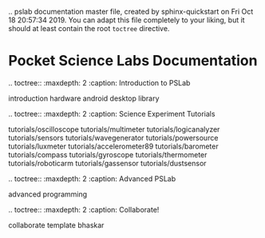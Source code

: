 .. pslab documentation master file, created by
   sphinx-quickstart on Fri Oct 18 20:57:34 2019.
   You can adapt this file completely to your liking, but it should at least
   contain the root `toctree` directive.
  
Pocket Science Labs Documentation
=================================

.. toctree::
   :maxdepth: 2
   :caption: Introduction to PSLab

   introduction
   hardware
   android
   desktop
   library

.. toctree::
   :maxdepth: 2
   :caption: Science Experiment Tutorials

   tutorials/oscilloscope
   tutorials/multimeter
   tutorials/logicanalyzer
   tutorials/sensors
   tutorials/wavegenerator
   tutorials/powersource
   tutorials/luxmeter
   tutorials/accelerometer89
   tutorials/barometer
   tutorials/compass
   tutorials/gyroscope
   tutorials/thermometer
   tutorials/roboticarm
   tutorials/gassensor
   tutorials/dustsensor
 
.. toctree::
   :maxdepth: 2
   :caption: Advanced PSLab

   advanced
   programming

.. toctree::
   :maxdepth: 2
   :caption: Collaborate!
   
   collaborate
   template bhaskar
